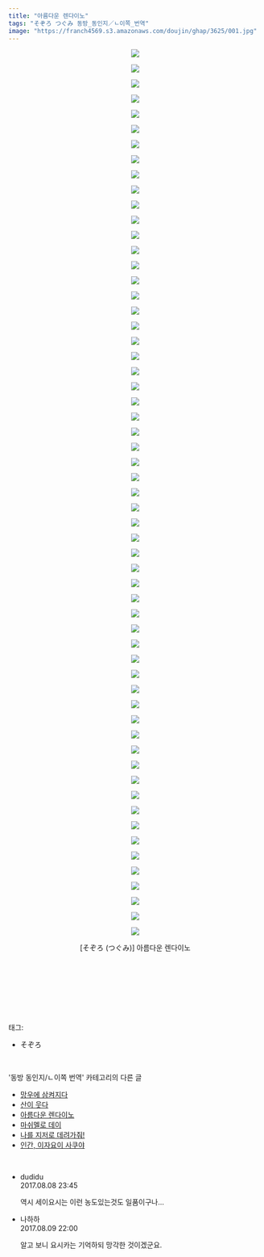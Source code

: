 ```yaml
---
title: "아름다운 렌다이노"
tags: "そぞろ つぐみ 동방_동인지／ㄴ이쪽_번역"
image: "https://franch4569.s3.amazonaws.com/doujin/ghap/3625/001.jpg"
---
```

<div class="article">
<p style="text-align: center; clear: none; float: none;"><img src="{{ site.imgserver2 }}/ghap/3625/001.jpg"/></p>
<p style="text-align: center; clear: none; float: none;"><img src="{{ site.imgserver2 }}/ghap/3625/002.jpg"/></p>
<p style="text-align: center; clear: none; float: none;"><img src="{{ site.imgserver2 }}/ghap/3625/003.jpg"/></p>
<p style="text-align: center; clear: none; float: none;"><img src="{{ site.imgserver2 }}/ghap/3625/004.jpg"/></p>
<p style="text-align: center; clear: none; float: none;"><img src="{{ site.imgserver2 }}/ghap/3625/005.jpg"/></p>
<p style="text-align: center; clear: none; float: none;"><img src="{{ site.imgserver2 }}/ghap/3625/006.jpg"/></p>
<p style="text-align: center; clear: none; float: none;"><img src="{{ site.imgserver2 }}/ghap/3625/007.jpg"/></p>
<p style="text-align: center; clear: none; float: none;"><img src="{{ site.imgserver2 }}/ghap/3625/008.jpg"/></p>
<p style="text-align: center; clear: none; float: none;"><img src="{{ site.imgserver2 }}/ghap/3625/009.jpg"/></p>
<p style="text-align: center; clear: none; float: none;"><img src="{{ site.imgserver2 }}/ghap/3625/010.jpg"/></p>
<p style="text-align: center; clear: none; float: none;"><img src="{{ site.imgserver2 }}/ghap/3625/011.jpg"/></p>
<p style="text-align: center; clear: none; float: none;"><img src="{{ site.imgserver2 }}/ghap/3625/012.jpg"/></p>
<p style="text-align: center; clear: none; float: none;"><img src="{{ site.imgserver2 }}/ghap/3625/013.jpg"/></p>
<p style="text-align: center; clear: none; float: none;"><img src="{{ site.imgserver2 }}/ghap/3625/014.jpg"/></p>
<p style="text-align: center; clear: none; float: none;"><img src="{{ site.imgserver2 }}/ghap/3625/015.jpg"/></p>
<p style="text-align: center; clear: none; float: none;"><img src="{{ site.imgserver2 }}/ghap/3625/016.jpg"/></p>
<p style="text-align: center; clear: none; float: none;"><img src="{{ site.imgserver2 }}/ghap/3625/017.jpg"/></p>
<p style="text-align: center; clear: none; float: none;"><img src="{{ site.imgserver2 }}/ghap/3625/018.jpg"/></p>
<p style="text-align: center; clear: none; float: none;"><img src="{{ site.imgserver2 }}/ghap/3625/019.jpg"/></p>
<p style="text-align: center; clear: none; float: none;"><img src="{{ site.imgserver2 }}/ghap/3625/020.jpg"/></p>
<p style="text-align: center; clear: none; float: none;"><img src="{{ site.imgserver2 }}/ghap/3625/021.jpg"/></p>
<p style="text-align: center; clear: none; float: none;"><img src="{{ site.imgserver2 }}/ghap/3625/022.jpg"/></p>
<p style="text-align: center; clear: none; float: none;"><img src="{{ site.imgserver2 }}/ghap/3625/023.jpg"/></p>
<p style="text-align: center; clear: none; float: none;"><img src="{{ site.imgserver2 }}/ghap/3625/024.jpg"/></p>
<p style="text-align: center; clear: none; float: none;"><img src="{{ site.imgserver2 }}/ghap/3625/025.jpg"/></p>
<p style="text-align: center; clear: none; float: none;"><img src="{{ site.imgserver2 }}/ghap/3625/026.jpg"/></p>
<p style="text-align: center; clear: none; float: none;"><img src="{{ site.imgserver2 }}/ghap/3625/027.jpg"/></p>
<p style="text-align: center; clear: none; float: none;"><img src="{{ site.imgserver2 }}/ghap/3625/028.jpg"/></p>
<p style="text-align: center; clear: none; float: none;"><img src="{{ site.imgserver2 }}/ghap/3625/029.jpg"/></p>
<p style="text-align: center; clear: none; float: none;"><img src="{{ site.imgserver2 }}/ghap/3625/030.jpg"/></p>
<p style="text-align: center; clear: none; float: none;"><img src="{{ site.imgserver2 }}/ghap/3625/031.jpg"/></p>
<p style="text-align: center; clear: none; float: none;"><img src="{{ site.imgserver2 }}/ghap/3625/032.jpg"/></p>
<p style="text-align: center; clear: none; float: none;"><img src="{{ site.imgserver2 }}/ghap/3625/033.jpg"/></p>
<p style="text-align: center; clear: none; float: none;"><img src="{{ site.imgserver2 }}/ghap/3625/034.jpg"/></p>
<p style="text-align: center; clear: none; float: none;"><img src="{{ site.imgserver2 }}/ghap/3625/035.jpg"/></p>
<p style="text-align: center; clear: none; float: none;"><img src="{{ site.imgserver2 }}/ghap/3625/036.jpg"/></p>
<p style="text-align: center; clear: none; float: none;"><img src="{{ site.imgserver2 }}/ghap/3625/037.jpg"/></p>
<p style="text-align: center; clear: none; float: none;"><img src="{{ site.imgserver2 }}/ghap/3625/038.jpg"/></p>
<p style="text-align: center; clear: none; float: none;"><img src="{{ site.imgserver2 }}/ghap/3625/039.jpg"/></p>
<p style="text-align: center; clear: none; float: none;"><img src="{{ site.imgserver2 }}/ghap/3625/040.jpg"/></p>
<p style="text-align: center; clear: none; float: none;"><img src="{{ site.imgserver2 }}/ghap/3625/041.jpg"/></p>
<p style="text-align: center; clear: none; float: none;"><img src="{{ site.imgserver2 }}/ghap/3625/042.jpg"/></p>
<p style="text-align: center; clear: none; float: none;"><img src="{{ site.imgserver2 }}/ghap/3625/043.jpg"/></p>
<p style="text-align: center; clear: none; float: none;"><img src="{{ site.imgserver2 }}/ghap/3625/044.jpg"/></p>
<p style="text-align: center; clear: none; float: none;"><img src="{{ site.imgserver2 }}/ghap/3625/045.jpg"/></p>
<p style="text-align: center; clear: none; float: none;"><img src="{{ site.imgserver2 }}/ghap/3625/046.jpg"/></p>
<p style="text-align: center; clear: none; float: none;"><img src="{{ site.imgserver2 }}/ghap/3625/047.jpg"/></p>
<p style="text-align: center; clear: none; float: none;"><img src="{{ site.imgserver2 }}/ghap/3625/048.jpg"/></p>
<p style="text-align: center; clear: none; float: none;"><img src="{{ site.imgserver2 }}/ghap/3625/049.jpg"/></p>
<p style="text-align: center; clear: none; float: none;"><img src="{{ site.imgserver2 }}/ghap/3625/050.jpg"/></p>
<p style="text-align: center; clear: none; float: none;"><img src="{{ site.imgserver2 }}/ghap/3625/051.jpg"/></p>
<p style="text-align: center; clear: none; float: none;"><img src="{{ site.imgserver2 }}/ghap/3625/052.jpg"/></p>
<p style="text-align: center; clear: none; float: none;"><img src="{{ site.imgserver2 }}/ghap/3625/053.jpg"/></p>
<p style="text-align: center; clear: none; float: none;"><img src="{{ site.imgserver2 }}/ghap/3625/054.jpg"/></p>
<p style="text-align: center; clear: none; float: none;"><img src="{{ site.imgserver2 }}/ghap/3625/055.jpg"/></p>
<p style="text-align: center; clear: none; float: none;"><img src="{{ site.imgserver2 }}/ghap/3625/056.jpg"/></p>
<p style="text-align: center; clear: none; float: none;"><img src="{{ site.imgserver2 }}/ghap/3625/057.jpg"/></p>
<p style="text-align: center; clear: none; float: none;"><img src="{{ site.imgserver2 }}/ghap/3625/058.jpg"/></p>
<p style="text-align: center; clear: none; float: none;"><img src="{{ site.imgserver2 }}/ghap/3625/059.jpg"/></p>
<p style="text-align: center; clear: none; float: none;">[そぞろ (つぐみ)] 아름다운 렌다이노</p>
<p style="text-align: center; clear: none; float: none;"><br/></p>
<p style="text-align: center; clear: none; float: none;"><br/></p>
<p><br/></p>
</div><br/>
<div class="tagTrail">
<p>태그: </p>
<ul>
<li>そぞろ</li>
</ul>
</div><br/>
<div class="another">
<p>'동방 동인지/ㄴ이쪽 번역' 카테고리의 다른 글</p>
<ul>
<li><a href="/ghap_3648">망우에 삼켜지다</a></li>
<li><a href="/ghap_3626">산이 웃다</a></li>
<li><a href="/ghap_3625">아름다운 렌다이노</a></li>
<li><a href="/ghap_3623">마쉬멜로 데이</a></li>
<li><a href="/ghap_3607">나를 지저로 데려가줘!</a></li>
<li><a href="/ghap_3605">인간, 이자요이 사쿠야</a></li>
</ul>
</div><br/>
<div class="cb_module cb_fluid">
<div class="cb_wrt cb_profile">
<div class="comment">
<ul>
<li class="cb_thumb_off" id="comment15054550">
<div class="cb_comment_area">
<div class="cb_info_area">
<div class="cb_section">
<span class="cb_nick_name">dudidu</span>
</div>
<div class="cb_section">
<span class="cb_date">2017.08.08 23:45 </span>
</div>
</div>
<div class="cb_dsc_comment">
<p class="cb_dsc">
											역시 세이요시는 이런 농도있는것도 일품이구나...
										</p>
</div>
</div></li>
<li class="cb_thumb_off" id="comment15055557">
<div class="cb_comment_area">
<div class="cb_info_area">
<div class="cb_section">
<span class="cb_nick_name">나하하</span>
</div>
<div class="cb_section">
<span class="cb_date">2017.08.09 22:00 </span>
</div>
</div>
<div class="cb_dsc_comment">
<p class="cb_dsc">
											알고 보니 요시카는 기억하되 망각한 것이겠군요.
										</p>
</div>
</div></li>
</ul>
</div>
</div><!-- commentList close -->
</div><br/>

